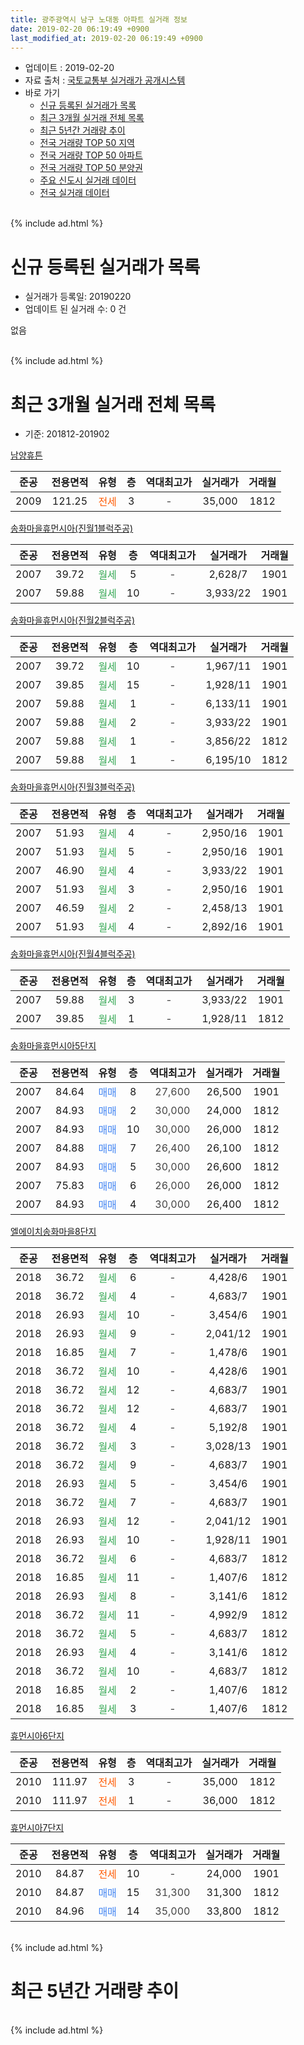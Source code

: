 ```yaml
---
title: 광주광역시 남구 노대동 아파트 실거래 정보
date: 2019-02-20 06:19:49 +0900
last_modified_at: 2019-02-20 06:19:49 +0900
---
```


* 업데이트 : 2019-02-20
* 자료 출처 : [국토교통부 실거래가 공개시스템](http://rt.molit.go.kr)
* 바로 가기
    * [신규 등록된 실거래가 목록](#신규-등록된-실거래가-목록)
    * [최근 3개월 실거래 전체 목록](#최근-3개월-실거래-전체-목록)
    * [최근 5년간 거래량 추이](#최근-5년간-거래량-추이)
    * [전국 거래량 TOP 50 지역](https://inasie.github.io/apt-trade-info/최근-3개월-전국에서-가장-거래가-많이-발생한-지역)
    * [전국 거래량 TOP 50 아파트](https://inasie.github.io/apt-trade-info/최근-3개월-전국에서-가장-거래가-많이-발생한-아파트)
    * [전국 거래량 TOP 50 분양권](https://inasie.github.io/apt-trade-info/최근-3개월-전국에서-가장-거래가-많이-발생한-분양권)
    * [주요 신도시 실거래 데이터](https://inasie.github.io/apt-trade-info/주요-신도시)
    * [전국 실거래 데이터](https://inasie.github.io/apt-trade-info/전국)
<br>
{% include ad.html %}
<br>

# 신규 등록된 실거래가 목록
* 실거래가 등록일: 20190220
* 업데이트 된 실거래 수: 0 건

없음

<br>
{% include ad.html %}
<br>

# 최근 3개월 실거래 전체 목록
* 기준: 201812-201902


[남양휴튼](https://search.naver.com/search.naver?query=%EA%B4%91%EC%A3%BC%EA%B4%91%EC%97%AD%EC%8B%9C+%EB%82%A8%EA%B5%AC+%EB%85%B8%EB%8C%80%EB%8F%99+%EB%82%A8%EC%96%91%ED%9C%B4%ED%8A%BC)

|준공|전용면적|유형|층|역대최고가|실거래가|거래월|
|:---:|:---:|:---:|:---:|:---:|:---:|:---:|
|2009|121.25|<span style="color:#ff5a00">전세</span>|3|<span style="color:#444444">-</span>|35,000|1812|

[송화마을휴먼시아(진월1블럭주공)](https://search.naver.com/search.naver?query=%EA%B4%91%EC%A3%BC%EA%B4%91%EC%97%AD%EC%8B%9C+%EB%82%A8%EA%B5%AC+%EB%85%B8%EB%8C%80%EB%8F%99+%EC%86%A1%ED%99%94%EB%A7%88%EC%9D%84%ED%9C%B4%EB%A8%BC%EC%8B%9C%EC%95%84%28%EC%A7%84%EC%9B%941%EB%B8%94%EB%9F%AD%EC%A3%BC%EA%B3%B5%29)

|준공|전용면적|유형|층|역대최고가|실거래가|거래월|
|:---:|:---:|:---:|:---:|:---:|:---:|:---:|
|2007|39.72|<span style="color:#34a853">월세</span>|5|<span style="color:#444444">-</span>|2,628/7|1901|
|2007|59.88|<span style="color:#34a853">월세</span>|10|<span style="color:#444444">-</span>|3,933/22|1901|

[송화마을휴먼시아(진월2블럭주공)](https://search.naver.com/search.naver?query=%EA%B4%91%EC%A3%BC%EA%B4%91%EC%97%AD%EC%8B%9C+%EB%82%A8%EA%B5%AC+%EB%85%B8%EB%8C%80%EB%8F%99+%EC%86%A1%ED%99%94%EB%A7%88%EC%9D%84%ED%9C%B4%EB%A8%BC%EC%8B%9C%EC%95%84%28%EC%A7%84%EC%9B%942%EB%B8%94%EB%9F%AD%EC%A3%BC%EA%B3%B5%29)

|준공|전용면적|유형|층|역대최고가|실거래가|거래월|
|:---:|:---:|:---:|:---:|:---:|:---:|:---:|
|2007|39.72|<span style="color:#34a853">월세</span>|10|<span style="color:#444444">-</span>|1,967/11|1901|
|2007|39.85|<span style="color:#34a853">월세</span>|15|<span style="color:#444444">-</span>|1,928/11|1901|
|2007|59.88|<span style="color:#34a853">월세</span>|1|<span style="color:#444444">-</span>|6,133/11|1901|
|2007|59.88|<span style="color:#34a853">월세</span>|2|<span style="color:#444444">-</span>|3,933/22|1901|
|2007|59.88|<span style="color:#34a853">월세</span>|1|<span style="color:#444444">-</span>|3,856/22|1812|
|2007|59.88|<span style="color:#34a853">월세</span>|1|<span style="color:#444444">-</span>|6,195/10|1812|

[송화마을휴먼시아(진월3블럭주공)](https://search.naver.com/search.naver?query=%EA%B4%91%EC%A3%BC%EA%B4%91%EC%97%AD%EC%8B%9C+%EB%82%A8%EA%B5%AC+%EB%85%B8%EB%8C%80%EB%8F%99+%EC%86%A1%ED%99%94%EB%A7%88%EC%9D%84%ED%9C%B4%EB%A8%BC%EC%8B%9C%EC%95%84%28%EC%A7%84%EC%9B%943%EB%B8%94%EB%9F%AD%EC%A3%BC%EA%B3%B5%29)

|준공|전용면적|유형|층|역대최고가|실거래가|거래월|
|:---:|:---:|:---:|:---:|:---:|:---:|:---:|
|2007|51.93|<span style="color:#34a853">월세</span>|4|<span style="color:#444444">-</span>|2,950/16|1901|
|2007|51.93|<span style="color:#34a853">월세</span>|5|<span style="color:#444444">-</span>|2,950/16|1901|
|2007|46.90|<span style="color:#34a853">월세</span>|4|<span style="color:#444444">-</span>|3,933/22|1901|
|2007|51.93|<span style="color:#34a853">월세</span>|3|<span style="color:#444444">-</span>|2,950/16|1901|
|2007|46.59|<span style="color:#34a853">월세</span>|2|<span style="color:#444444">-</span>|2,458/13|1901|
|2007|51.93|<span style="color:#34a853">월세</span>|4|<span style="color:#444444">-</span>|2,892/16|1901|

[송화마을휴먼시아(진월4블럭주공)](https://search.naver.com/search.naver?query=%EA%B4%91%EC%A3%BC%EA%B4%91%EC%97%AD%EC%8B%9C+%EB%82%A8%EA%B5%AC+%EB%85%B8%EB%8C%80%EB%8F%99+%EC%86%A1%ED%99%94%EB%A7%88%EC%9D%84%ED%9C%B4%EB%A8%BC%EC%8B%9C%EC%95%84%28%EC%A7%84%EC%9B%944%EB%B8%94%EB%9F%AD%EC%A3%BC%EA%B3%B5%29)

|준공|전용면적|유형|층|역대최고가|실거래가|거래월|
|:---:|:---:|:---:|:---:|:---:|:---:|:---:|
|2007|59.88|<span style="color:#34a853">월세</span>|3|<span style="color:#444444">-</span>|3,933/22|1901|
|2007|39.85|<span style="color:#34a853">월세</span>|1|<span style="color:#444444">-</span>|1,928/11|1812|

[송화마을휴먼시아5단지](https://search.naver.com/search.naver?query=%EA%B4%91%EC%A3%BC%EA%B4%91%EC%97%AD%EC%8B%9C+%EB%82%A8%EA%B5%AC+%EB%85%B8%EB%8C%80%EB%8F%99+%EC%86%A1%ED%99%94%EB%A7%88%EC%9D%84%ED%9C%B4%EB%A8%BC%EC%8B%9C%EC%95%845%EB%8B%A8%EC%A7%80)

|준공|전용면적|유형|층|역대최고가|실거래가|거래월|
|:---:|:---:|:---:|:---:|:---:|:---:|:---:|
|2007|84.64|<span style="color:#4285f3">매매</span>|8|<span style="color:#444444">27,600</span>|26,500|1901|
|2007|84.93|<span style="color:#4285f3">매매</span>|2|<span style="color:#444444">30,000</span>|24,000|1812|
|2007|84.93|<span style="color:#4285f3">매매</span>|10|<span style="color:#444444">30,000</span>|26,000|1812|
|2007|84.88|<span style="color:#4285f3">매매</span>|7|<span style="color:#444444">26,400</span>|26,100|1812|
|2007|84.93|<span style="color:#4285f3">매매</span>|5|<span style="color:#444444">30,000</span>|26,600|1812|
|2007|75.83|<span style="color:#4285f3">매매</span>|6|<span style="color:#444444">26,000</span>|26,000|1812|
|2007|84.93|<span style="color:#4285f3">매매</span>|4|<span style="color:#444444">30,000</span>|26,400|1812|

[엘에이치송화마을8단지](https://search.naver.com/search.naver?query=%EA%B4%91%EC%A3%BC%EA%B4%91%EC%97%AD%EC%8B%9C+%EB%82%A8%EA%B5%AC+%EB%85%B8%EB%8C%80%EB%8F%99+%EC%97%98%EC%97%90%EC%9D%B4%EC%B9%98%EC%86%A1%ED%99%94%EB%A7%88%EC%9D%848%EB%8B%A8%EC%A7%80)

|준공|전용면적|유형|층|역대최고가|실거래가|거래월|
|:---:|:---:|:---:|:---:|:---:|:---:|:---:|
|2018|36.72|<span style="color:#34a853">월세</span>|6|<span style="color:#444444">-</span>|4,428/6|1901|
|2018|36.72|<span style="color:#34a853">월세</span>|4|<span style="color:#444444">-</span>|4,683/7|1901|
|2018|26.93|<span style="color:#34a853">월세</span>|10|<span style="color:#444444">-</span>|3,454/6|1901|
|2018|26.93|<span style="color:#34a853">월세</span>|9|<span style="color:#444444">-</span>|2,041/12|1901|
|2018|16.85|<span style="color:#34a853">월세</span>|7|<span style="color:#444444">-</span>|1,478/6|1901|
|2018|36.72|<span style="color:#34a853">월세</span>|10|<span style="color:#444444">-</span>|4,428/6|1901|
|2018|36.72|<span style="color:#34a853">월세</span>|12|<span style="color:#444444">-</span>|4,683/7|1901|
|2018|36.72|<span style="color:#34a853">월세</span>|12|<span style="color:#444444">-</span>|4,683/7|1901|
|2018|36.72|<span style="color:#34a853">월세</span>|4|<span style="color:#444444">-</span>|5,192/8|1901|
|2018|36.72|<span style="color:#34a853">월세</span>|3|<span style="color:#444444">-</span>|3,028/13|1901|
|2018|36.72|<span style="color:#34a853">월세</span>|9|<span style="color:#444444">-</span>|4,683/7|1901|
|2018|26.93|<span style="color:#34a853">월세</span>|5|<span style="color:#444444">-</span>|3,454/6|1901|
|2018|36.72|<span style="color:#34a853">월세</span>|7|<span style="color:#444444">-</span>|4,683/7|1901|
|2018|26.93|<span style="color:#34a853">월세</span>|12|<span style="color:#444444">-</span>|2,041/12|1901|
|2018|26.93|<span style="color:#34a853">월세</span>|10|<span style="color:#444444">-</span>|1,928/11|1901|
|2018|36.72|<span style="color:#34a853">월세</span>|6|<span style="color:#444444">-</span>|4,683/7|1812|
|2018|16.85|<span style="color:#34a853">월세</span>|11|<span style="color:#444444">-</span>|1,407/6|1812|
|2018|26.93|<span style="color:#34a853">월세</span>|8|<span style="color:#444444">-</span>|3,141/6|1812|
|2018|36.72|<span style="color:#34a853">월세</span>|11|<span style="color:#444444">-</span>|4,992/9|1812|
|2018|36.72|<span style="color:#34a853">월세</span>|5|<span style="color:#444444">-</span>|4,683/7|1812|
|2018|26.93|<span style="color:#34a853">월세</span>|4|<span style="color:#444444">-</span>|3,141/6|1812|
|2018|36.72|<span style="color:#34a853">월세</span>|10|<span style="color:#444444">-</span>|4,683/7|1812|
|2018|16.85|<span style="color:#34a853">월세</span>|2|<span style="color:#444444">-</span>|1,407/6|1812|
|2018|16.85|<span style="color:#34a853">월세</span>|3|<span style="color:#444444">-</span>|1,407/6|1812|


<script async src="//pagead2.googlesyndication.com/pagead/js/adsbygoogle.js"></script>
<!-- 기본 -->
<ins class="adsbygoogle"
     style="display:block"
     data-ad-client="ca-pub-2446590836940007"
     data-ad-slot="1659523306"
     data-ad-format="auto"
     data-full-width-responsive="true"></ins>
<script>
(adsbygoogle = window.adsbygoogle || []).push({});
</script>


[휴먼시아6단지](https://search.naver.com/search.naver?query=%EA%B4%91%EC%A3%BC%EA%B4%91%EC%97%AD%EC%8B%9C+%EB%82%A8%EA%B5%AC+%EB%85%B8%EB%8C%80%EB%8F%99+%ED%9C%B4%EB%A8%BC%EC%8B%9C%EC%95%846%EB%8B%A8%EC%A7%80)

|준공|전용면적|유형|층|역대최고가|실거래가|거래월|
|:---:|:---:|:---:|:---:|:---:|:---:|:---:|
|2010|111.97|<span style="color:#ff5a00">전세</span>|3|<span style="color:#444444">-</span>|35,000|1812|
|2010|111.97|<span style="color:#ff5a00">전세</span>|1|<span style="color:#444444">-</span>|36,000|1812|

[휴먼시아7단지](https://search.naver.com/search.naver?query=%EA%B4%91%EC%A3%BC%EA%B4%91%EC%97%AD%EC%8B%9C+%EB%82%A8%EA%B5%AC+%EB%85%B8%EB%8C%80%EB%8F%99+%ED%9C%B4%EB%A8%BC%EC%8B%9C%EC%95%847%EB%8B%A8%EC%A7%80)

|준공|전용면적|유형|층|역대최고가|실거래가|거래월|
|:---:|:---:|:---:|:---:|:---:|:---:|:---:|
|2010|84.87|<span style="color:#ff5a00">전세</span>|10|<span style="color:#444444">-</span>|24,000|1901|
|2010|84.87|<span style="color:#4285f3">매매</span>|15|<span style="color:#444444">31,300</span>|31,300|1812|
|2010|84.96|<span style="color:#4285f3">매매</span>|14|<span style="color:#444444">35,000</span>|33,800|1812|


<br>
{% include ad.html %}
<br>

# 최근 5년간 거래량 추이


<div style="width:100%;">
    <canvas id="deal_progress" height="200"></canvas>
</div>

<script>
new Chart(document.getElementById("deal_progress"), {
    type: 'line',
    data: {
        labels: ['201402','201403','201404','201405','201406','201407','201408','201409','201410','201411','201412','201501','201502','201503','201504','201505','201506','201507','201508','201509','201510','201511','201512','201601','201602','201603','201604','201605','201606','201607','201608','201609','201610','201611','201612','201701','201702','201703','201704','201705','201706','201707','201708','201709','201710','201711','201712','201801','201802','201803','201804','201805','201806','201807','201808','201809','201810','201811','201812','201901','201902'],
        datasets: [{
            label: '매매',
            pointRadius: 1,
            data: [17, 6, 7, 4, 5, 3, 12, 19, 19, 19, 18, 16, 19, 19, 12, 4, 12, 6, 13, 11, 12, 9, 8, 6, 4, 12, 10, 4, 4, 9, 12, 10, 13, 10, 5, 1, 3, 8, 3, 5, 7, 6, 6, 4, 5, 10, 6, 8, 15, 9, 7, 13, 11, 14, 20, 25, 12, 11, 8, 1, 0],
            borderColor: "rgba(255, 201, 14, 1)",
            backgroundColor: "rgba(255, 201, 14, 0.5)",
            fill: false,
            lineTension: 0
        },{
            label: '전월세',
            pointRadius: 1,
            data: [22, 16, 19, 13, 15, 13, 11, 7, 19, 19, 9, 12, 7, 11, 7, 6, 16, 13, 10, 13, 14, 7, 21, 73, 11, 14, 9, 10, 8, 15, 16, 15, 9, 14, 14, 13, 6, 11, 9, 8, 6, 12, 13, 12, 12, 8, 23, 54, 9, 15, 13, 13, 16, 10, 15, 12, 17, 23, 15, 29, 0],
            borderColor: "rgba(0, 141, 185, 1)",
            backgroundColor: "rgba(0, 141, 185, 0.5)",
            fill: false,
            lineTension: 0
        }
        ]
    },
    options: {
        responsive: true,
        title: {
            display: false
        },
        tooltips: {
            mode: 'index',
            intersect: false
        },
        hover: {
            mode: 'nearest',
            intersect: true
        },
        scales: {
            xAxes: [{
                display: true,
                scaleLabel: {
                    display: true,
                    labelString: '년/월'
                }
            }],
            yAxes: [{
                display: true,
                ticks: {
                    suggestedMin: 0,
                },
                scaleLabel: {
                    display: true,
                    labelString: '실거래 수'
                }
            }]
        }
    }
});

</script>


<br>
{% include ad.html %}
<br>

